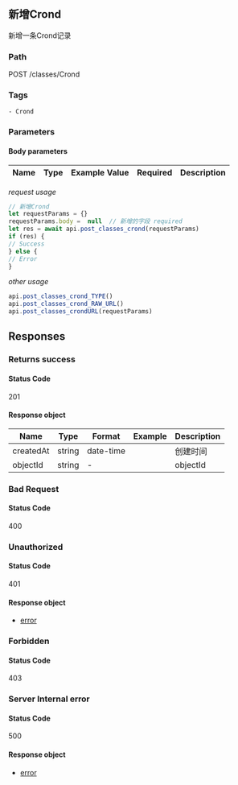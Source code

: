 ## 新增Crond

新增一条Crond记录
### Path
POST /classes/Crond

### Tags
    - Crond
### Parameters


#### Body parameters

| Name | Type | Example Value | Required | Description |
| ---- | ---- | ------------- | -------- | ----------- |
*request usage*
```javascript
// 新增Crond
let requestParams = {}
requestParams.body =  null  // 新增的字段 required
let res = await api.post_classes_crond(requestParams)
if (res) {
// Success
} else {
// Error
}
```
*other usage*
```javascript
api.post_classes_crond_TYPE()
api.post_classes_crond_RAW_URL()
api.post_classes_crondURL(requestParams)
```

## Responses
### Returns success

#### Status Code
201


#### Response object
| Name | Type | Format | Example | Description |
| ---- | ---- | ------ | ------- | ----------- |
| createdAt | string |  date-time  |  | 创建时间 |
| objectId | string |  -  |  | objectId |

### Bad Request

#### Status Code
400



### Unauthorized

#### Status Code
401


#### Response object
* [error](../models/error.md)

### Forbidden

#### Status Code
403



### Server Internal error

#### Status Code
500


#### Response object
* [error](../models/error.md)

